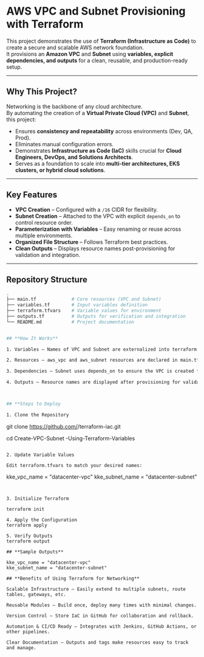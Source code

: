 # AWS VPC and Subnet Provisioning with Terraform

This project demonstrates the use of **Terraform (Infrastructure as Code)** to create a secure and scalable AWS network foundation.  
It provisions an **Amazon VPC** and **Subnet** using **variables, explicit dependencies, and outputs** for a clean, reusable, and production-ready setup.

---

## **Why This Project?**

Networking is the backbone of any cloud architecture.  
By automating the creation of a **Virtual Private Cloud (VPC)** and **Subnet**, this project:

- Ensures **consistency and repeatability** across environments (Dev, QA, Prod).
- Eliminates manual configuration errors.
- Demonstrates **Infrastructure as Code (IaC)** skills crucial for **Cloud Engineers, DevOps, and Solutions Architects**.
- Serves as a foundation to scale into **multi-tier architectures, EKS clusters, or hybrid cloud solutions**.

---

## **Key Features**

- **VPC Creation** – Configured with a `/16` CIDR for flexibility.  
- **Subnet Creation** – Attached to the VPC with explicit `depends_on` to control resource order.  
- **Parameterization with Variables** – Easy renaming or reuse across multiple environments.  
- **Organized File Structure** – Follows Terraform best practices.  
- **Clean Outputs** – Displays resource names post-provisioning for validation and integration.  

---

## **Repository Structure**

```bash
.
├── main.tf             # Core resources (VPC and Subnet)
├── variables.tf        # Input variables definition
├── terraform.tfvars    # Variable values for environment
├── outputs.tf          # Outputs for verification and integration
└── README.md           # Project documentation


## **How It Works**

1. Variables – Names of VPC and Subnet are externalized into terraform.tfvars.

2. Resources – aws_vpc and aws_subnet resources are declared in main.tf.

3. Dependencies – Subnet uses depends_on to ensure the VPC is created first.

4. Outputs – Resource names are displayed after provisioning for validation.



## **Steps to Deploy

1. Clone the Repository

```
git clone https://github.com/<your-username>/terraform-iac.git

cd Create-VPC-Subnet -Using-Terraform-Variables

```

2. Update Variable Values

Edit terraform.tfvars to match your desired names:

```
kke_vpc_name   = "datacenter-vpc"
kke_subnet_name = "datacenter-subnet"
```


3. Initialize Terraform

terraform init

4. Apply the Configuration
terraform apply

5. Verify Outputs
terraform output

## **Sample Outputs**

kke_vpc_name = "datacenter-vpc"
kke_subnet_name = "datacenter-subnet"

## **Benefits of Using Terraform for Networking**

Scalable Infrastructure – Easily extend to multiple subnets, route tables, gateways, etc.

Reusable Modules – Build once, deploy many times with minimal changes.

Version Control – Store IaC in GitHub for collaboration and rollback.

Automation & CI/CD Ready – Integrates with Jenkins, GitHub Actions, or other pipelines.

Clear Documentation – Outputs and tags make resources easy to track and manage.